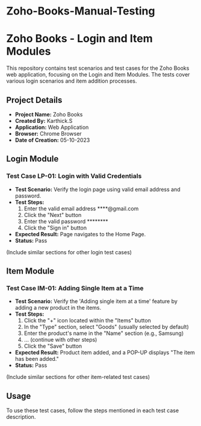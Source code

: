 # Zoho-Books-Manual-Testing
# Zoho Books - Login and Item Modules

This repository contains test scenarios and test cases for the Zoho Books web application, focusing on the Login and Item Modules. The tests cover various login scenarios and item addition processes.

## Project Details

- **Project Name:** Zoho Books
- **Created By:** Karthick.S
- **Application:** Web Application
- **Browser:** Chrome Browser
- **Date of Creation:** 05-10-2023

## Login Module

### Test Case LP-01: Login with Valid Credentials

- **Test Scenario:** Verify the login page using valid email address and password.
- **Test Steps:**
  1. Enter the valid email address ****@gmail.com
  2. Click the "Next" button
  3. Enter the valid password ********
  4. Click the "Sign in" button
- **Expected Result:** Page navigates to the Home Page.
- **Status:** Pass

(Include similar sections for other login test cases)

## Item Module

### Test Case IM-01: Adding Single Item at a Time

- **Test Scenario:** Verify the 'Adding single item at a time' feature by adding a new product in the items.
- **Test Steps:**
  1. Click the "+" icon located within the "Items" button
  2. In the "Type" section, select "Goods" (usually selected by default)
  3. Enter the product's name in the "Name" section (e.g., Samsung)
  4. ... (continue with other steps)
  5. Click the "Save" button
- **Expected Result:** Product item added, and a POP-UP displays "The item has been added."
- **Status:** Pass

(Include similar sections for other item-related test cases)

## Usage

To use these test cases, follow the steps mentioned in each test case description.


